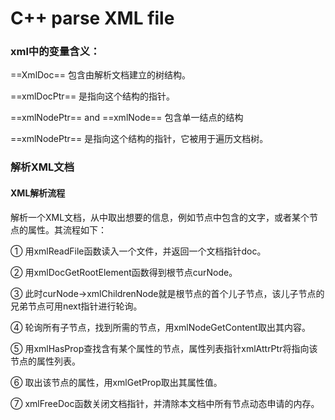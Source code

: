 # C++ parse XML file

### xml中的变量含义：

==XmlDoc== 包含由解析文档建立的树结构。

==xmlDocPtr== 是指向这个结构的指针。

==xmlNodePtr== and ==xmlNode== 包含单一结点的结构

==xmlNodePtr== 是指向这个结构的指针，它被用于遍历文档树。
###  解析XML文档
#### XML解析流程

解析一个XML文档，从中取出想要的信息，例如节点中包含的文字，或者某个节点的属性。其流程如下：

①    用xmlReadFile函数读入一个文件，并返回一个文档指针doc。

②    用xmlDocGetRootElement函数得到根节点curNode。

③    此时curNode->xmlChildrenNode就是根节点的首个儿子节点，该儿子节点的兄弟节点可用next指针进行轮询。

④    轮询所有子节点，找到所需的节点，用xmlNodeGetContent取出其内容。

⑤    用xmlHasProp查找含有某个属性的节点，属性列表指针xmlAttrPtr将指向该节点的属性列表。

⑥    取出该节点的属性，用xmlGetProp取出其属性值。

⑦    xmlFreeDoc函数关闭文档指针，并清除本文档中所有节点动态申请的内存。